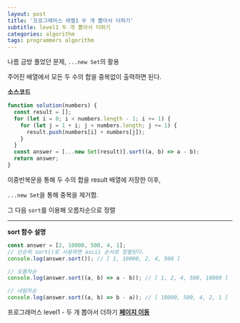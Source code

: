 ```yaml
---
layout: post
title: '프로그래머스 레벨1 두 개 뽑아서 더하기'
subtitle: level1 두 개 뽑아서 더하기
categories: algorithm
tags: programmers algorithm
---
```


나름 금방 풀었던 문제, `...new Set`의 활용

주어진 배열에서 모든 두 수의 합을 중복없이 출력하면 된다.

**소스코드**

```js
function solution(numbers) {
  const result = [];
  for (let i = 0; i < numbers.length - 1; i += 1) {
    for (let j = 1 + i; j < numbers.length; j += 1) {
      result.push(numbers[i] + numbers[j]);
    }
  }
  const answer = [...new Set(result)].sort((a, b) => a - b);
  return answer;
}
```

이중반복문을 통해 두 수의 합을 result 배열에 저장한 이후,

`...new Set`을 통해 중복을 제거함.

그 다음 `sort`를 이용해 오름차순으로 정렬

---

**sort 함수 설명**

```js
const answer = [2, 10000, 500, 4, 1];
// 단순히 sort()로 사용하면 ascii 순서로 정렬된다.
console.log(answer.sort()); // [ 1, 10000, 2, 4, 500 ]

// 오름차순
console.log(answer.sort((a, b) => a - b)); // [ 1, 2, 4, 500, 10000 ]

// 내림차순
console.log(answer.sort((a, b) => b - a)); // [ 10000, 500, 4, 2, 1 ]
```

프로그래머스 level1 - 두 개 뽑아서 더하기
**[페이지 이동](https://programmers.co.kr/learn/courses/30/lessons/68644?language=javascript)**
